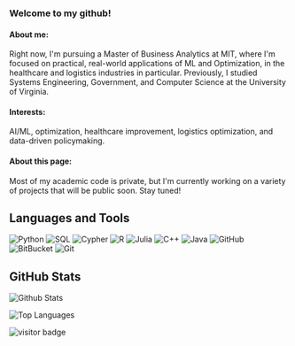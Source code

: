 ### Welcome to my github!

#### About me:
Right now, I'm pursuing a Master of Business Analytics at MIT, where I'm focused on practical, real-world applications of ML and Optimization, in the healthcare and logistics industries in particular.
Previously, I studied Systems Engineering, Government, and Computer Science at the University of Virginia. 

#### Interests:
AI/ML, optimization, healthcare improvement, logistics optimization, and data-driven policymaking.

#### About this page:
Most of my academic code is private, but I'm currently working on a variety of projects that will be public soon. Stay tuned!

<!--
**haydenratliff/haydenratliff** is a ✨ _special_ ✨ repository because its `README.md` (this file) appears on your GitHub profile.

Here are some ideas to get you started:

- 🔭 I’m currently working on ...
- 🌱 I’m currently learning ...
- 👯 I’m looking to collaborate on ...
- 🤔 I’m looking for help with ...
- 💬 Ask me about ...
- 📫 How to reach me: ...
- 😄 Pronouns: ...
- ⚡ Fun fact: ...
-->

## Languages and Tools
![Python](https://img.shields.io/badge/-Python-black?style=flat-square&logo=Python)
![SQL](https://img.shields.io/badge/-SQL)
![Cypher](https://img.shields.io/badge/-SQL)
![R](https://img.shields.io/badge/-R-black?style=flat-square&logo=R&logoColor=276DC3)
![Julia](https://img.shields.io/badge/-Julia-black.svg?logo=Julia&logoColor=9558B2)
![C++](https://custom-icon-badges.herokuapp.com/badge/C-03599C.svg?logo=c-in-hexagon&logoColor=white)
![Java](https://img.shields.io/badge/-Julia-black.svg?logo=Julia&logoColor=9558B2)
![GitHub](https://img.shields.io/badge/-GitHub-181717?style=flat-square&logo=github)
![BitBucket](https://img.shields.io/badge/-BitBucket-darkblue?style=flat-square&logo=bitbucket)
![Git](https://img.shields.io/badge/-Git-black?style=flat-square&logo=git)

## GitHub Stats
![Github Stats](https://github-readme-stats.vercel.app/api?username=haydenratliff&count_private=true&show_icons=true&include_all_commits=true)

![Top Languages](https://github-readme-stats.vercel.app/api/top-langs/?username=haydenratliff&hide=TeX,jupyter%20notebook&layout=compact)

![visitor badge](https://visitor-badge.laobi.icu/badge?page_id=haydenratliff.haydenratliff)
